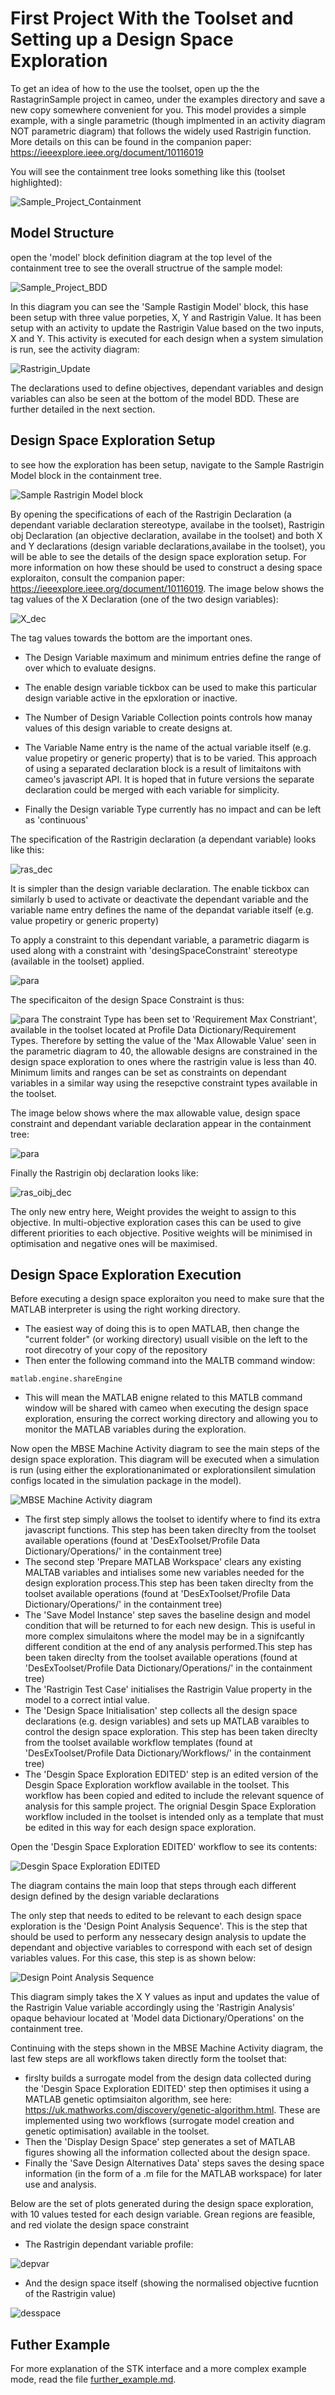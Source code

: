 # First Project With the Toolset and Setting up a Design Space Exploration
To get an idea of how to the use the toolset, open up the the RastagrinSample project in cameo, under the examples directory and save a new copy somewhere convenient for you. This model provides a simple example, with a single parametric (though implmented in an activity diagram NOT parametric diagram) that follows the widely used Rastrigin function. More details on this can be found in the companion paper: https://ieeexplore.ieee.org/document/10116019 

You will see the containment tree looks something like this (toolset highlighted):

 ![Sample_Project_Containment](images/Picture3.png)

## Model Structure
open the 'model' block definition diagram at the top level of the containment tree to see the overall structrue of the sample model:

 ![Sample_Project_BDD](images/Picture4.png)

In this diagram you can see the 'Sample Rastigin Model' block, this hase been setup with three value porpeties, X, Y and Rastrigin Value. It has been setup with an activity to update the Rastrigin Value based on the two inputs, X and Y. This activity is executed for each design when a system simulation is run, see the activity diagram:

 ![Rastrigin_Update](images/Picture5.png)

The declarations used to define objectives, dependant variables and design variables can also be seen at the bottom of the model BDD. These are further detailed in the next section.

## Design Space Exploration Setup
to see how the exploration has been setup, navigate to the Sample Rastrigin Model block in the containment tree.

![Sample Rastrigin Model block](images/Picture6.png)

By opening the specifications of each of the Rastrigin Declaration (a dependant variable declaration stereotype, availabe in the toolset), Rastrigin obj Declaration (an objective declaration, availabe in the toolset) and both X and Y declarations (design variable declarations,availabe in the toolset), you will be able to see the details of the design space exploration setup. For more information on how these should be used to construct a desing space exploraiton, consult the companion paper: https://ieeexplore.ieee.org/document/10116019.
The image below shows the tag values of the X Declaration (one of the two design variables):

![X_dec](images/Picture7.png)

The tag values towards the bottom are the important ones. 

- The Design Variable maximum and minimum entries define the range of over which to evaluate designs. 

- The enable design variable tickbox can be used to make this particular design variable active in the epxloration or inactive. 

- The Number of Design Variable Collection points controls how manay values of this design variable to create designs at. 

- The Variable Name entry is the name of the actual variable itself (e.g. value propetiry or generic property) that is to be varied. This approach of using a separated declaration block is a result of limitaitons with cameo's javascript API. It is hoped that in future versions the separate declaration could be merged with each variable for simplicity.

- Finally the Design variable Type currently has no impact and can be left as 'continuous'

The specification of the Rastrigin declaration (a dependant variable) looks like this:

![ras_dec](images/Picture8.png)

It is simpler than the design variable declaration. The enable tickbox can similarly b used to activate or deactivate the dependant variable and the variable name entry defines the name of the depandat variable itself (e.g. value propetiry or generic property)

To apply a constraint to this dependant variable, a parametric diagarm is used along with a constraint with 'desingSpaceConstraint' stereotype (available in the toolset) applied.

![para](images/Picture15.png)

The specificaiton of the design Space Constraint is thus:

![para](images/Picture16.png)
The constraint Type has been set to 'Requirement Max Constriant', available in the toolset located at Profile Data Dictionary/Requirement Types. Therefore by setting the value of the 'Max Allowable Value' seen in the parametric diagram to 40, the allowable designs are constrained in the design space exploration to ones where the rastrigin value is less than 40. Minimum limits and ranges can be set as constraints on dependant variables in a similar way using the resepctive constraint types available in the toolset.

The image below shows where the max allowable value, design space constraint and dependant variable declaration appear in the containment tree:

![para](images/Picture17.png)

Finally the Rastrigin obj declaration looks like:

![ras_oibj_dec](images/Picture9.png)

The only new entry here, Weight provides the weight to assign to this objective. In multi-objective exploration cases this can be used to give different priorities to each objective. Positive weights will be minimised in optimisation and negative ones will be maximised.

## Design Space Exploration Execution
Before executing a design space exploraiton you need to make sure that the MATLAB interpreter is using the right working directory.
- The easiest way of doing this is to open MATLAB, then change the "current folder" (or working directory) usuall visible on the left to the root direcotry of your copy of the repository
- Then enter the following command into the MALTB command window:
```
matlab.engine.shareEngine
```
- This will mean the MATLAB enigne related to this MATLB command window will be shared with cameo when executing the design space exploration, ensuring the correct working directory and allowing you to monitor the MATLAB variables during the exploration.

Now open the MBSE Machine Activity diagram to see the main steps of the design space exploration. This diagram will be executed when a simulation is run (using either the explorationanimated or explorationsilent simulation configs located in the simulation package in the model).

![MBSE Machine Activity diagram](images/Picture10.png)

- The first step simply allows the toolset to identify where to find its extra javascript functions. This step has been taken direclty from the toolset available operations (found at 'DesExToolset/Profile Data Dictionary/Operations/' in the containment tree)
- The second step 'Prepare MATLAB Workspace' clears any existing MALTAB variables and intialises some new variables needed for the design exploration process.This step has been taken direclty from the toolset available operations (found at 'DesExToolset/Profile Data Dictionary/Operations/' in the containment tree)
- The 'Save Model Instance' step saves the baseline design and model condition that will be returned to for each new design. This is useful in more complex simulaitons where the model may be in a signifcantly different condition at the end of any analysis performed.This step has been taken direclty from the toolset available operations (found at 'DesExToolset/Profile Data Dictionary/Operations/' in the containment tree)
- The 'Rastrigin Test Case' initialises the Rastrigin Value property in the model to a correct intial value.
- The 'Design Space Initialisation' step collects all the design space declarations (e.g. design variables) and sets up MATLAB varaibles to control the design space exploration. This step has been taken direclty from the toolset available workflow templates (found at 'DesExToolset/Profile Data Dictionary/Workflows/' in the containment tree)
- The 'Desgin Space Exploration EDITED' step is an edited version of the Desgin Space Exploration workflow available in the toolset. This workflow has been copied and edited to include the relevant squence of analysis for this sample project. The orignial Desgin Space Exploration workflow included in the toolset is intended only as a template that must be edited in this way for each design space exploration.

Open the 'Desgin Space Exploration EDITED' workflow to see its contents:

![Desgin Space Exploration EDITED](images/Picture11.png)

The diagram contains the main loop that steps through each different design defined by the design variable declarations

The only step that needs to edited to be relevant to each design space exploration is the 'Design Point Analysis Sequence'. This is the step that should be used to perform any nessecary design analysis to update the dependant and objective variables to correspond with each set of design variables values. For this case, this step is as shown below:

![Design Point Analysis Sequence](images/Picture12.png)

This diagram simply takes the X Y values as input and updates the value of the Rastrigin Value variable accordingly using the 'Rastrigin Analysis' opaque behaviour located at 'Model data Dictionary/Operations' on the containment tree.

Continuing with the steps shown in the MBSE Machine Activity diagram, the last few steps are all workflows taken directly form the toolset that:
-  firslty builds a surrogate model from the design data collected during the 'Desgin Space Exploration EDITED' step then optimises it using a MATLAB genetic optimsiaiton algorithm, see here: https://uk.mathworks.com/discovery/genetic-algorithm.html. These are implemented using two workflows (surrogate model creation and genetic optimisation) available in the toolset.
- Then the 'Display Design Space' step generates a set of MATLAB figures showing all the information collected about the design space.
- Finally the 'Save Design Alternatives Data' steps saves the desing space information (in the form of a .m file for the MATLAB workspace) for later use and analysis.

Below are the set of plots generated during the design space exploration, with 10 values tested for each design variable. Grean regions are feasible, and red violate the design space constraint

- The Rastrigin dependant variable profile:

![depvar](images/Picture13.png)
- And the design space itself (showing the normalised objective fucntion of the Rastrigin value)

![desspace](images/Picture14.png)

## Futher Example
For more explanation of the STK interface and a more complex example mode, read the file [further_example.md](further_example.md).